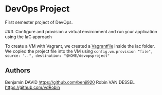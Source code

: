 # DevOps Project

First semester project of DevOps.

##3. Configure and provision a virtual environment and run your application using the IaC approach

To create a VM with Vagrant, we created a [Vagrantfile](./iac/Vagrantfile) inside the iac folder. We copied the project file into the VM using `config.vm.provision "file", source: "..", destination: "$HOME/devopsproject"` 

## Authors

Benjamin DAVID <https://github.com/benji920>
Robin VAN DESSEL <https://github.com/vdRobin>
